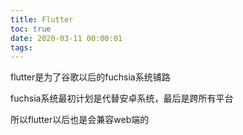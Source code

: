 ```yaml
---
title: Flutter
toc: true
date: 2020-03-11 00:00:01
tags:
---
```


flutter是为了谷歌以后的fuchsia系统铺路

fuchsia系统最初计划是代替安卓系统，最后是跨所有平台

所以flutter以后也是会兼容web端的
